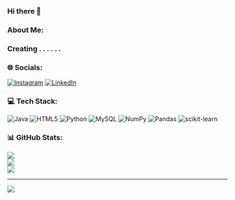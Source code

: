 ### Hi there 👋
### About Me:
### Creating . . . . . .


### 🌐 Socials:
[![Instagram](https://img.shields.io/badge/Instagram-%23E4405F.svg?logo=Instagram&logoColor=white)](https://instagram.com/nirmitadebnath) [![LinkedIn](https://img.shields.io/badge/LinkedIn-%230077B5.svg?logo=linkedin&logoColor=white)](https://linkedin.com/in/nirmita-debnath-5a1b52201) 

### 💻 Tech Stack:
![Java](https://img.shields.io/badge/java-%23ED8B00.svg?style=for-the-badge&logo=java&logoColor=white) ![HTML5](https://img.shields.io/badge/html5-%23E34F26.svg?style=for-the-badge&logo=html5&logoColor=white) ![Python](https://img.shields.io/badge/python-3670A0?style=for-the-badge&logo=python&logoColor=ffdd54) ![MySQL](https://img.shields.io/badge/mysql-%2300f.svg?style=for-the-badge&logo=mysql&logoColor=white) ![NumPy](https://img.shields.io/badge/numpy-%23013243.svg?style=for-the-badge&logo=numpy&logoColor=white) ![Pandas](https://img.shields.io/badge/pandas-%23150458.svg?style=for-the-badge&logo=pandas&logoColor=white) ![scikit-learn](https://img.shields.io/badge/scikit--learn-%23F7931E.svg?style=for-the-badge&logo=scikit-learn&logoColor=white)
### 📊 GitHub Stats:
![](https://github-readme-stats.vercel.app/api?username=NirmitaDebnath&theme=radical&hide_border=false&include_all_commits=false&count_private=false)<br/>
![](https://github-readme-streak-stats.herokuapp.com/?user=NirmitaDebnath&theme=radical&hide_border=false)<br/>
![](https://github-readme-stats.vercel.app/api/top-langs/?username=NirmitaDebnath&theme=radical&hide_border=false&include_all_commits=false&count_private=false&layout=compact)

---
[![](https://visitcount.itsvg.in/api?id=NirmitaDebnath&icon=1&color=0)](https://visitcount.itsvg.in)

<!-- Proudly created with GPRM ( https://gprm.itsvg.in ) -->
